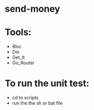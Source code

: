 # send-money

# Tools:
- Bloc
- Dio
- Get_It
- Go_Router

# To run the unit test:
- cd to scripts
- run the the sh or bat file
